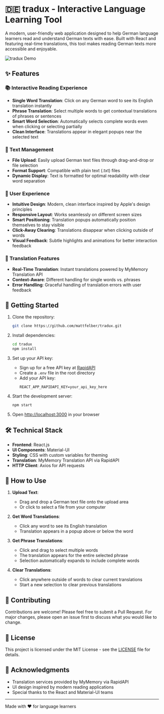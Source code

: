 # 🇩🇪 tradux - Interactive Language Learning Tool

A modern, user-friendly web application designed to help German language learners read and understand German texts with ease. Built with React and featuring real-time translations, this tool makes reading German texts more accessible and enjoyable.

![tradux Demo](demo-screenshot.png)

## ✨ Features

### 📚 Interactive Reading Experience
- **Single Word Translation**: Click on any German word to see its English translation instantly
- **Phrase Translation**: Select multiple words to get contextual translations of phrases or sentences
- **Smart Word Selection**: Automatically selects complete words even when clicking or selecting partially
- **Clean Interface**: Translations appear in elegant popups near the selected text

### 📝 Text Management
- **File Upload**: Easily upload German text files through drag-and-drop or file selection
- **Format Support**: Compatible with plain text (.txt) files
- **Dynamic Display**: Text is formatted for optimal readability with clear word separation

### 🎯 User Experience
- **Intuitive Design**: Modern, clean interface inspired by Apple's design principles
- **Responsive Layout**: Works seamlessly on different screen sizes
- **Smart Positioning**: Translation popups automatically position themselves to stay visible
- **Click-Away Clearing**: Translations disappear when clicking outside of words
- **Visual Feedback**: Subtle highlights and animations for better interaction feedback

### 🔄 Translation Features
- **Real-Time Translation**: Instant translations powered by MyMemory Translation API
- **Context-Aware**: Different handling for single words vs. phrases
- **Error Handling**: Graceful handling of translation errors with user feedback

## 🚀 Getting Started

1. Clone the repository:
   ```bash
   git clone https://github.com/mattfelber/tradux.git
   ```

2. Install dependencies:
   ```bash
   cd tradux
   npm install
   ```

3. Set up your API key:
   - Sign up for a free API key at [RapidAPI](https://rapidapi.com)
   - Create a `.env` file in the root directory
   - Add your API key:
     ```
     REACT_APP_RAPIDAPI_KEY=your_api_key_here
     ```

4. Start the development server:
   ```bash
   npm start
   ```

5. Open [http://localhost:3000](http://localhost:3000) in your browser

## 🛠️ Technical Stack

- **Frontend**: React.js
- **UI Components**: Material-UI
- **Styling**: CSS with custom variables for theming
- **Translation**: MyMemory Translation API via RapidAPI
- **HTTP Client**: Axios for API requests

## 📖 How to Use

1. **Upload Text**:
   - Drag and drop a German text file onto the upload area
   - Or click to select a file from your computer

2. **Get Word Translations**:
   - Click any word to see its English translation
   - Translation appears in a popup above or below the word

3. **Get Phrase Translations**:
   - Click and drag to select multiple words
   - The translation appears for the entire selected phrase
   - Selection automatically expands to include complete words

4. **Clear Translations**:
   - Click anywhere outside of words to clear current translations
   - Start a new selection to clear previous translations

## 🤝 Contributing

Contributions are welcome! Please feel free to submit a Pull Request. For major changes, please open an issue first to discuss what you would like to change.

## 📄 License

This project is licensed under the MIT License - see the [LICENSE](LICENSE) file for details.

## 🙏 Acknowledgments

- Translation services provided by MyMemory via RapidAPI
- UI design inspired by modern reading applications
- Special thanks to the React and Material-UI teams

---

Made with ❤️ for language learners
